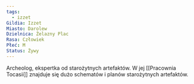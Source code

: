 ```yaml
---
tags:
  - izzet
Gildia: Izzet
Miasto: Darolew
Dzielnica: Żelazny Plac
Rasa: Człowiek
Płeć: M
Status: Żywy
---
```


Archeolog, ekspertka od starożytnych artefaktów. W jej [[Pracownia Tocasii]] znajduje się dużo schematów i planów starożytnych artefaktów.
